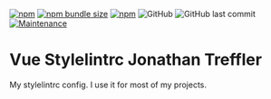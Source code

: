 [![npm](https://img.shields.io/npm/v/stylelint-config-jonathantreffler?style=flat-square)](https://www.npmjs.com/package/stylelint-config-jonathantreffler)
[![npm bundle size](https://img.shields.io/bundlephobia/min/stylelint-config-jonathantreffler?style=flat-square)](https://www.npmjs.com/package/stylelint-config-jonathantreffler)
[![npm](https://img.shields.io/npm/dt/stylelint-config-jonathantreffler?style=flat-square)](https://www.npmjs.com/package/stylelint-config-jonathantreffler)
![GitHub](https://img.shields.io/github/license/JonathanTreffler/my-vue-stylelintrc?style=flat-square)
![GitHub last commit](https://img.shields.io/github/last-commit/JonathanTreffler/my-vue-stylelintrc?style=flat-square)
[![Maintenance](https://img.shields.io/maintenance/yes/2021?style=flat-square)](https://github.com/JonathanTreffler/my-vue-stylelintrc/commits/)

# Vue Stylelintrc Jonathan Treffler
My stylelintrc config. I use it for most of my projects.
